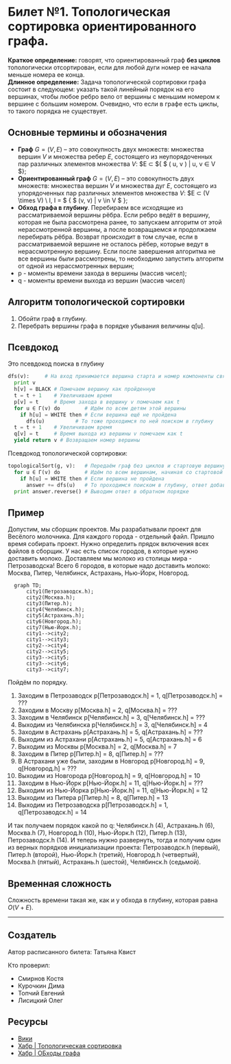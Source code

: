# Билет №1. Топологическая сортировка ориентированного графа.

**Краткое определение:** говорят, что ориентированный граф **без циклов** топологически отсортирован, если для любой дуги номер ее начала меньше номера ее конца.   
**Длинное определение:** Задача топологической сортировки графа состоит в следующем: указать такой линейный порядок на его вершинах, чтобы любое ребро вело от вершины с меньшим номером к вершине с большим номером. Очевидно, что если в графе есть циклы, то такого порядка не существует.

## Основные термины и обозначения

- **Граф** $G = (V, E)$ – это совокупность двух множеств: множества вершин $V$ и множества ребер $E$, состоящего из неупорядоченных пар различных элементов множества $V$: $E ⊂ ${ $ ( u, v ) | u, v ∈ V $};
- **Ориентированный граф** $G = (V, E)$ – это совокупность двух множеств: множества вершин $V$ и множества дуг $E$, состоящего из упорядоченных пар различных элементов множества $V$: $E ⊂ (V \times V) \ I, I =  $ { $ (v, v) | v \in V $ };
- **Обход графа в глубину**. Перебираем все исходящие из рассматриваемой вершины рёбра. Если ребро ведёт в вершину, которая не была рассмотрена ранее, то запускаем алгоритм от этой нерассмотренной вершины, а после возвращаемся и продолжаем перебирать рёбра. Возврат происходит в том случае, если в рассматриваемой вершине не осталось рёбер, которые ведут в нерассмотренную вершину. Если после завершения алгоритма не все вершины были рассмотрены, то необходимо запустить алгоритм от одной из нерассмотренных вершин;
- p - моменты времени захода в вершины (массив чисел);
- q - моменты времени выхода из вершин (массив чисел)

## Алгоритм топологической сортировки
1. Обойти граф в глубину.
2. Перебрать вершины графа в порядке убывания величины q[u].

## Псевдокод

Это псевдокод поиска в глубину

```python
dfs(v):     # На вход принимается вершина старта и номер компоненты связности
  print v  
  h[v] = BLACK # Помечаем вершину как пройденную
  t = t + 1    # Увеличиваем время
  p[v] = t     # Время захода в вершину v помечаем как t
  for u ∈ Γ(v) do        # Идём по всем детям этой вершины
    if h[u] = WHITE then # Если вершина ещё не пройдена
      dfs(u)          # То тоже проходимся по ней поиском в глубину
  t = t + 1    # Увеличиваем время
  q[v] = t     # Время выхода из вершины v помечаем как t
  yield return v # Возвращаем номер вершины
```

Псевдокод топологической сортировки:

```python
topologicalSort(g, v):   # Передаём граф без циклов и стартовую вершину
  for u ∈ Γ(v) do        # Идём по всем вершинам, начиная со стартовой
    if h[u] = WHITE then # Если вершина не пройдена
      answer += dfs(u)   # То проходимся поиском в глубину, ответ добавляем в конец к текущему
  print answer.reverse() # Выводим ответ в обратном порядке
```

## Пример 

Допустим, мы сборщик проектов. Мы разрабатывали проект для Весёлого молочника. Для каждого города - отдельный файл. Пришло время собирать проект. Нужно определить прядок включения всех файлов в сборщик. У нас есть список городов, в которые нужно доставить молоко. Доставляем мы молоко из столицы мира - Петрозаводска! Всего 6 городов, в которые надо доставить молоко: Москва, Питер, Челябинск, Астрахань, Нью-Йорк, Новгород. 

```mermaid
  graph TD;
      city1(Петрозаводск.h);
      city2(Москва.h);
      city3(Питер.h);
      city4(Челябинск.h);
      city5(Астрахань.h);
      city6(Новгород.h);
      city7(Нью-Йорк.h);
      city1-->city2;
      city1-->city3;
      city2-->city4;
      city2-->city5;
      city3-->city5;
      city3-->city6;
      city3-->city7;
```

Пойдём по порядку.
1. Заходим в Петрозаводск p[Петрозаводск.h] = 1, q[Петрозаводск.h] = ???
2. Заходим в Москву p[Москва.h] = 2, q[Москва.h] = ???
3. Заходим в Челябинск p[Челябинск.h] = 3, q[Челябинск.h] = ???
4. Выходим из Челябинска p[Челябинск.h] = 3, q[Челябинск.h] = 4
5. Заходим в Астрахань p[Астрахань.h] = 5, q[Астрахань.h] = ???
6. Выходим из Астрахани p[Астрахань.h] = 5, q[Астрахань.h] = 6
7. Выходим из Москвы p[Москва.h] = 2, q[Москва.h] = 7
8. Заходим в Питер p[Питер.h] = 8, q[Питер.h] = ???
9. В Астрахани уже были, заходим в Новгород p[Новгород.h] = 9, q[Новгород.h] = ???
10. Выходим из Новгорода p[Новгород.h] = 9, q[Новгород.h] = 10
11. Заходим в Нью-Йорк p[Нью-Йорк.h] = 11, q[Нью-Йорк.h] = ???
12. Выходим из Нью-Йорка p[Нью-Йорк.h] = 11, q[Нью-Йорк.h] = 12
13. Выходим из Питера p[Питер.h] = 8, q[Питер.h] = 13
14. Выходим из Петрозаводска p[Петрозаводск.h] = 1, q[Петрозаводск.h] = 14

И так получаем порядок какой по q: Челябинск.h (4), Астрахань.h (6), Москва.h (7), Новгород.h (10), Нью-Йорк.h (12), Питер.h (13), Петрозаводск.h (14).
И теперь нужно развернуть, тогда и получим один из верных порядков инициализации проекта: Петрозаводск.h (первый), Питер.h (второй), Нью-Йорк.h (третий), Новгород.h (четвертый), Москва.h (пятый), Астрахань.h (шестой), Челябинск.h (седьмой).

## Временная сложность

Сложность времени такая же, как и у обхода в глубину, которая равна $O(V+E)$. 

---
## Создатель

Автор расписанного билета: Татьяна Квист

Кто проверил: 
- Смирнов Костя
- Курочкин Дима
- Топчий Евгений
- Лисицкий Олег

## Ресурсы
- [Вики](https://ru.wikipedia.org/wiki/%D0%A2%D0%BE%D0%BF%D0%BE%D0%BB%D0%BE%D0%B3%D0%B8%D1%87%D0%B5%D1%81%D0%BA%D0%B0%D1%8F_%D1%81%D0%BE%D1%80%D1%82%D0%B8%D1%80%D0%BE%D0%B2%D0%BA%D0%B0)
- [Хабр | Топологическая сортировка](https://habr.com/ru/post/100953/)
- [Хабр | ОБходы графа](https://habr.com/ru/post/504374/)
